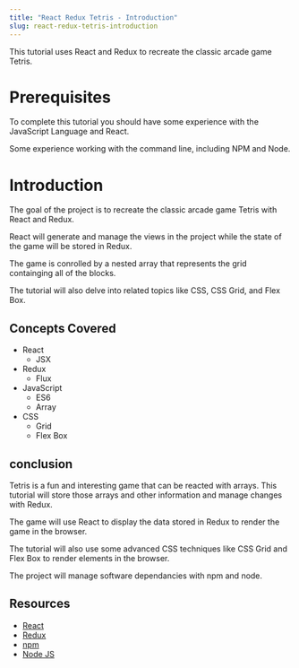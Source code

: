 ```yaml
---
title: "React Redux Tetris - Introduction"
slug: react-redux-tetris-introduction
---
```


This tutorial uses React and Redux to recreate the classic 
arcade game Tetris. 

# Prerequisites 

To complete this tutorial you should have some experience with 
the JavaScript Language and React. 

Some experience working with the command line, including NPM 
and Node. 

# Introduction 

The goal of the project is to recreate the classic arcade game
Tetris with React and Redux. 

React will generate and manage the views in the project while 
the state of the game will be stored in Redux.

The game is conrolled by a nested array that represents the 
grid containging all of the blocks. 

The tutorial will also delve into related topics like CSS, 
CSS Grid, and Flex Box. 

## Concepts Covered

- React 
  - JSX
- Redux 
  - Flux
- JavaScript
  - ES6
  - Array
- CSS
  - Grid
  - Flex Box
  
## conclusion

Tetris is a fun and interesting game that can be reacted with 
arrays. This tutorial will store those arrays and other 
information and manage changes with Redux. 

The game will use React to display the data stored in Redux to 
render the game in the browser. 

The tutorial will also use some advanced CSS techniques like 
CSS Grid and Flex Box to render elements in the browser. 

The project will manage software dependancies with npm and node. 

## Resources

- [React](https://reactjs.org)
- [Redux](https://redux.js.org)
- [npm](https://www.npmjs.com)
- [Node JS](https://nodejs.org/en/)